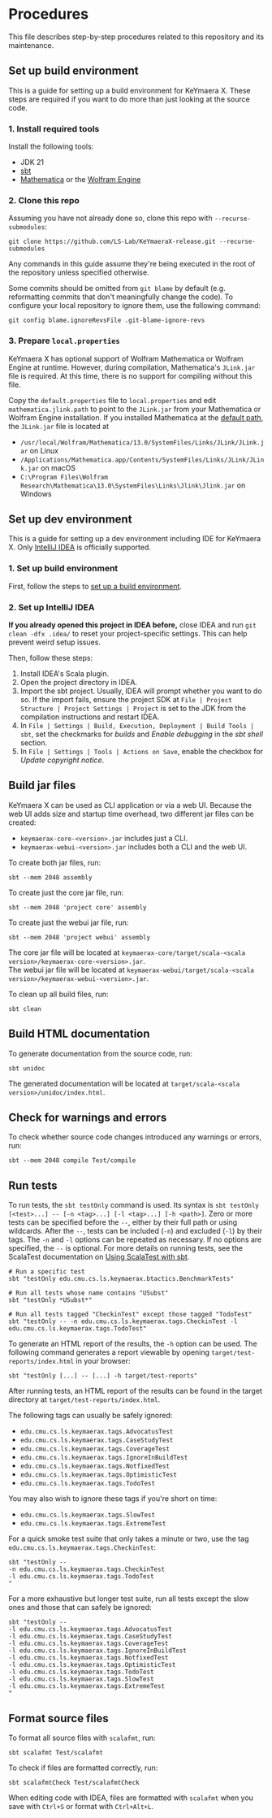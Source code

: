 # Procedures

This file describes step-by-step procedures related to this repository and its maintenance.

## Set up build environment

This is a guide for setting up a build environment for KeYmaera X.
These steps are required if you want to do more than just looking at the source code.

### 1. Install required tools

Install the following tools:

- JDK 21
- [sbt](https://www.scala-sbt.org/)
- [Mathematica](https://www.wolfram.com/mathematica/)
  or the [Wolfram Engine](https://www.wolfram.com/engine/)

### 2. Clone this repo

Assuming you have not already done so, clone this repo with `--recurse-submodules`:

```shell
git clone https://github.com/LS-Lab/KeYmaeraX-release.git --recurse-submodules
```

Any commands in this guide assume they're being executed in the root of the repository unless specified otherwise.

Some commits should be omitted from `git blame` by default
(e.g. reformatting commits that don't meaningfully change the code).
To configure your local repository to ignore them, use the following command:

```shell
git config blame.ignoreRevsFile .git-blame-ignore-revs
```

### 3. Prepare `local.properties`

KeYmaera X has optional support of Wolfram Mathematica or Wolfram Engine at runtime.
However, during compilation, Mathematica's `JLink.jar` file is required.
At this time, there is no support for compiling without this file.

Copy the `default.properties` file to `local.properties`
and edit `mathematica.jlink.path` to point to the `JLink.jar` from your Mathematica or Wolfram Engine installation.
If you installed Mathematica at the
[default path](https://reference.wolfram.com/language/tutorial/WolframSystemFileOrganization.html),
the `JLink.jar` file is located at

- `/usr/local/Wolfram/Mathematica/13.0/SystemFiles/Links/JLink/JLink.jar` on Linux
- `/Applications/Mathematica.app/Contents/SystemFiles/Links/JLink/JLink.jar` on macOS
- `C:\Program Files\Wolfram Research\Mathematica\13.0\SystemFiles\Links\Jlink\Jlink.jar` on Windows

## Set up dev environment

This is a guide for setting up a dev environment including IDE for KeYmaera X.
Only [IntelliJ IDEA](https://www.jetbrains.com/idea/) is officially supported.

### 1. Set up build environment

First, follow the steps to [set up a build environment](#set-up-build-environment).

### 2. Set up IntelliJ IDEA

**If you already opened this project in IDEA before,**
close IDEA and run `git clean -dfx .idea/` to reset your project-specific settings.
This can help prevent weird setup issues.

Then, follow these steps:

1. Install IDEA's Scala plugin.
2. Open the project directory in IDEA.
3. Import the sbt project.
   Usually, IDEA will prompt whether you want to do so.
   If the import fails, ensure the project SDK at `File | Project Structure | Project Settings | Project`
   is set to the JDK from the compilation instructions and restart IDEA.
4. In `File | Settings | Build, Execution, Deployment | Build Tools | sbt`,
   set the checkmarks for *builds* and *Enable debugging* in the *sbt shell* section.
5. In `File | Settings | Tools | Actions on Save`, enable the checkbox for *Update copyright notice*.

## Build jar files

KeYmaera X can be used as CLI application or via a web UI.
Because the web UI adds size and startup time overhead, two different jar files can be created:

- `keymaerax-core-<version>.jar` includes just a CLI.
- `keymaerax-webui-<version>.jar` includes both a CLI and the web UI.

To create both jar files, run:

```shell
sbt --mem 2048 assembly
```

To create just the core jar file, run:

```shell
sbt --mem 2048 'project core' assembly
```

To create just the webui jar file, run:

```shell
sbt --mem 2048 'project webui' assembly
```

The core jar file will be located at `keymaerax-core/target/scala-<scala version>/keymaerax-core-<version>.jar`.  
The webui jar file will be located at `keymaerax-webui/target/scala-<scala version>/keymaerax-webui-<version>.jar`.

To clean up all build files, run:

```shell
sbt clean
```

## Build HTML documentation

To generate documentation from the source code, run:

```shell
sbt unidoc
```

The generated documentation will be located at `target/scala-<scala version>/unidoc/index.html`.

## Check for warnings and errors

To check whether source code changes introduced any warnings or errors, run:

```shell
sbt --mem 2048 compile Test/compile
```

## Run tests

To run tests, the `sbt testOnly` command is used.
Its syntax is `sbt testOnly [<test>...] -- [-n <tag>...] [-l <tag>...] [-h <path>]`.
Zero or more tests can be specified before the `--`,
either by their full path or using wildcards.
After the `--`, tests can be included (`-n`) and excluded (`-l`) by their tags.
The `-n` and `-l` options can be repeated as necessary.
If no options are specified, the `--` is optional.
For more details on running tests, see the ScalaTest documentation on
[Using ScalaTest with sbt](https://www.scalatest.org/user_guide/using_scalatest_with_sbt).

```shell
# Run a specific test
sbt "testOnly edu.cmu.cs.ls.keymaerax.btactics.BenchmarkTests"

# Run all tests whose name contains "USubst"
sbt "testOnly *USubst*"

# Run all tests tagged "CheckinTest" except those tagged "TodoTest"
sbt "testOnly -- -n edu.cmu.cs.ls.keymaerax.tags.CheckinTest -l edu.cmu.cs.ls.keymaerax.tags.TodoTest"
```

To generate an HTML report of the results, the `-h` option can be used.
The following command generates a report
viewable by opening `target/test-reports/index.html` in your browser:

```shell
sbt "testOnly [...] -- [...] -h target/test-reports"
```

After running tests, an HTML report of the results can be found
in the target directory at `target/test-reports/index.html`.

The following tags can usually be safely ignored:

- `edu.cmu.cs.ls.keymaerax.tags.AdvocatusTest`
- `edu.cmu.cs.ls.keymaerax.tags.CaseStudyTest`
- `edu.cmu.cs.ls.keymaerax.tags.CoverageTest`
- `edu.cmu.cs.ls.keymaerax.tags.IgnoreInBuildTest`
- `edu.cmu.cs.ls.keymaerax.tags.NotfixedTest`
- `edu.cmu.cs.ls.keymaerax.tags.OptimisticTest`
- `edu.cmu.cs.ls.keymaerax.tags.TodoTest`

You may also wish to ignore these tags if you're short on time:

- `edu.cmu.cs.ls.keymaerax.tags.SlowTest`
- `edu.cmu.cs.ls.keymaerax.tags.ExtremeTest`

For a quick smoke test suite that only takes a minute or two,
use the tag `edu.cmu.cs.ls.keymaerax.tags.CheckinTest`:

```shell
sbt "testOnly --
-n edu.cmu.cs.ls.keymaerax.tags.CheckinTest
-l edu.cmu.cs.ls.keymaerax.tags.TodoTest
"
```

For a more exhaustive but longer test suite,
run all tests except the slow ones and those that can safely be ignored:

```shell
sbt "testOnly --
-l edu.cmu.cs.ls.keymaerax.tags.AdvocatusTest
-l edu.cmu.cs.ls.keymaerax.tags.CaseStudyTest
-l edu.cmu.cs.ls.keymaerax.tags.CoverageTest
-l edu.cmu.cs.ls.keymaerax.tags.IgnoreInBuildTest
-l edu.cmu.cs.ls.keymaerax.tags.NotfixedTest
-l edu.cmu.cs.ls.keymaerax.tags.OptimisticTest
-l edu.cmu.cs.ls.keymaerax.tags.TodoTest
-l edu.cmu.cs.ls.keymaerax.tags.SlowTest
-l edu.cmu.cs.ls.keymaerax.tags.ExtremeTest
"
```

## Format source files

To format all source files with `scalafmt`, run:

```shell
sbt scalafmt Test/scalafmt
```

To check if files are formatted correctly, run:

```shell
sbt scalafmtCheck Test/scalafmtCheck
```

When editing code with IDEA, files are formatted with `scalafmt`
when you save with `Ctrl+S` or format with `Ctrl+Alt+L`.
